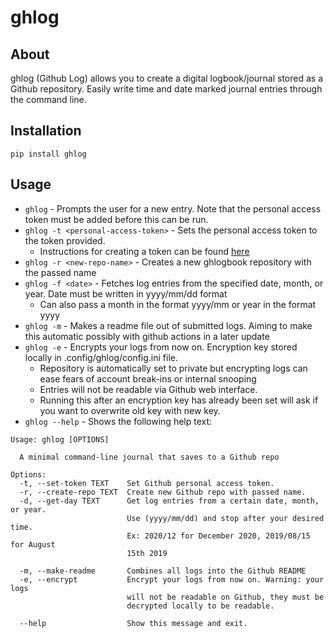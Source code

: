 # ghlog

## About
ghlog (Github Log) allows you to create a digital logbook/journal stored as a Github repository. Easily write time and date marked journal entries through the command line.

## Installation
`pip install ghlog`

## Usage
* `ghlog` - Prompts the user for a new entry. Note that the personal access token must be added before this can be run.
* `ghlog -t <personal-access-token>` - Sets the personal access token to the token provided.
  * Instructions for creating a token can be found [here](https://docs.github.com/en/free-pro-team@latest/github/authenticating-to-github/creating-a-personal-access-token)
* `ghlog -r <new-repo-name>` - Creates a new ghlogbook repository with the passed name
* `ghlog -f <date>` - Fetches log entries from the specified date, month, or year. Date must be written in yyyy/mm/dd format
  * Can also pass a month in the format yyyy/mm or year in the format yyyy
* `ghlog -m` - Makes a readme file out of submitted logs. Aiming to make this automatic possibly with github actions in a later update
* `ghlog -e` - Encrypts your logs from now on. Encryption key stored locally in .config/ghlog/config.ini file.
  * Repository is automatically set to private but encrypting logs can ease fears of account break-ins or internal snooping
  * Entries will not be readable via Github web interface.
  * Running this after an encryption key has already been set will ask if you want to overwrite old key with new key.
* `ghlog --help` - Shows the following help text:
```
Usage: ghlog [OPTIONS]

  A minimal command-line journal that saves to a Github repo

Options:
  -t, --set-token TEXT    Set Github personal access token.
  -r, --create-repo TEXT  Create new Github repo with passed name.
  -d, --get-day TEXT      Get log entries from a certain date, month, or year.
                          Use (yyyy/mm/dd) and stop after your desired time.
                          Ex: 2020/12 for December 2020, 2019/08/15 for August
                          15th 2019

  -m, --make-readme       Combines all logs into the Github README
  -e, --encrypt           Encrypt your logs from now on. Warning: your logs
                          will not be readable on Github, they must be
                          decrypted locally to be readable.

  --help                  Show this message and exit.
```
